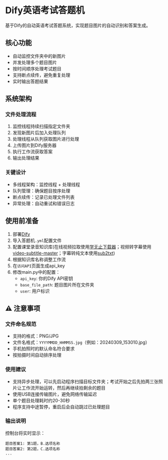 # Dify英语考试答题机

基于Dify的自动英语考试答题系统，实现题目图片的自动识别和答案生成。

## 核心功能

- 自动监控文件夹中的新图片
- 并发处理多个题目图片
- 按时间顺序处理考试题目
- 支持断点续传，避免重复处理
- 实时输出答题结果

## 系统架构

### 文件处理流程
1. 监控线程持续扫描指定文件夹
2. 发现新图片后加入处理队列
3. 处理线程从队列获取图片进行处理
4. 上传图片到Dify服务器
5. 执行工作流获取答案
6. 输出处理结果

### 关键设计
- 多线程架构：监控线程 + 处理线程
- 队列管理：确保题目按序处理
- 断点续传：记录已处理文件列表
- 异常处理：自动重试和错误日志

## 使用前准备

1. 部署[Dify](https://github.com/langgenius/dify)
2. 导入答题机`.yml`配置文件
3. 配置课堂录音知识库(在线视频拉取使用[学无止下载器](https://www.xuewuzhi.cn/downloader)；视频转字幕使用[video-subtitle-master](https://github.com/buxuku/video-subtitle-master/releases)；字幕转纯文本使用[sub2txt](https://zm.i8k.tv/sub2txt))
4. 根据知识库名称调整工作流
5. 在`访问API`页面生成api_key
6. 修改main.py中的配置：
   - `api_key`: 你的Dify API密钥
   - `base_file_path`: 题目图片所在文件夹
   - `user`: 用户标识

## ⚠️ 注意事项

### 文件命名规范
- 支持的格式：PNG/JPG
- 文件名格式：`YYYYMMDD_HHMMSS.jpg`（例如：20240309_153010.jpg）
- 手机拍照时的默认命名符合要求
- 按拍摄时间自动排序处理

### 使用建议
- 支持异步处理，可以先启动程序扫描目标文件夹；考试开始之后先拍两三张照片让工作流开始运转，然后再继续拍剩余的题目
- 使用USB连接传输图片，避免网络传输延迟
- 单个题目处理耗时约20-30秒
- 程序支持中途暂停，重启后会自动跳过已处理题目

### 输出说明
控制台将实时显示：
```
题目答案1: 第1题，B.选项名称
题目答案2: 第2题，C.选项名称
...
```
